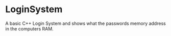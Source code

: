 # LoginSystem
A basic C++ Login System and shows what the passwords memory address in the computers RAM.
